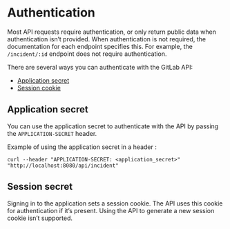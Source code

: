 # Authentication

Most API requests require authentication, or only return public data when authentication isn’t provided. When authentication is not required, the documentation for each endpoint specifies this. For example, the `/incident/:id` endpoint does not require authentication.

There are several ways you can authenticate with the GitLab API:
- [Application secret](#application-secret)
- [Session cookie](#session-secret)

## Application secret

You can use the application secret to authenticate with the API by passing the `APPLICATION-SECRET` header.

Example of using the application secret in a header :

```shell
curl --header "APPLICATION-SECRET: <application_secret>" "http://localhost:8080/api/incident"
```

## Session secret

Signing in to the application sets a session cookie. The API uses this cookie for authentication if it’s present. Using the API to generate a new session cookie isn’t supported.
